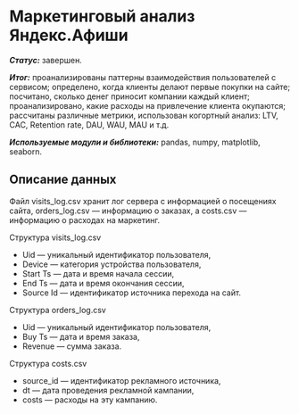 # Маркетинговый анализ Яндекс.Афиши

***Статус:*** завершен. 

***Итог:*** проанализированы паттерны взаимодействия пользователей с сервисом; определено, когда клиенты делают первые покупки на сайте; посчитано, сколько денег приносит компании каждый клиент; проанализировано, какие расходы на привлечение клиента окупаются; рассчитаны различные метрики, использован когортный анализ: LTV, CAC, Retention rate, DAU, WAU, MAU и т.д. 

***Используемые модули и библиотеки:*** pandas, numpy, matplotlib, seaborn.

## Описание данных 

Файл visits_log.csv хранит лог сервера с информацией о посещениях сайта, orders_log.csv — информацию о заказах, а costs.csv — информацию о расходах на маркетинг.

Структура visits_log.csv
- Uid — уникальный идентификатор пользователя,
- Device — категория устройства пользователя,
- Start Ts — дата и время начала сессии,
- End Ts — дата и время окончания сессии,
- Source Id — идентификатор источника перехода на сайт.

Структура orders_log.csv
- Uid — уникальный идентификатор пользователя,
- Buy Ts — дата и время заказа,
- Revenue — сумма заказа.

Структура costs.csv
- source_id — идентификатор рекламного источника,
- dt — дата проведения рекламной кампании,
- costs — расходы на эту кампанию.

